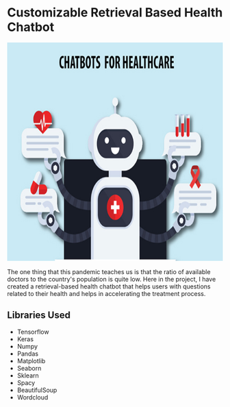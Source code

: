 # Customizable Retrieval Based Health Chatbot
<p align="center">
</p>
<img src="https://github.com/NavinBondade/Customizable-Retrieval-Based-Health-Chatbot-With-GUI/blob/main/Retrieval%20Based%20Health%20Chatbot/chat-bot.jpg" width="970" height="510">
<p>The one thing that this pandemic teaches us is that the ratio of available doctors to the country's population is quite low. Here in the project, I have created a retrieval-based health chatbot that helps users with questions related to their health and helps in accelerating the treatment process. </p>
<h2>Libraries Used</h2>
<ul>
  <li>Tensorflow</li>
  <li>Keras</li>
  <li>Numpy</li>
  <li>Pandas </li>
  <li>Matplotlib</li>
  <li>Seaborn</li>
  <li>Sklearn</li>
  <li>Spacy</li>
  <li>BeautifulSoup</li>
  <li>Wordcloud</li>
</ul>
